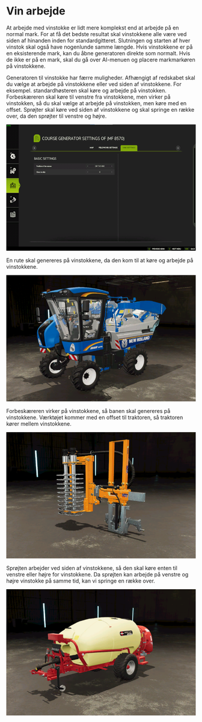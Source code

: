 # Vin arbejde


At arbejde med vinstokke er lidt mere komplekst end at arbejde på en normal mark.
For at få det bedste resultat skal vinstokkene alle være ved siden af hinanden inden for standardgitteret.
Slutningen og starten af hver vinstok skal også have nogenlunde samme længde.
Hvis vinstokkene er på en eksisterende mark, kan du åbne generatoren direkte som normalt.
Hvis de ikke er på en mark, skal du gå over AI-menuen og placere markmarkøren på vinstokkene.



Generatoren til vinstokke har færre muligheder.
Afhængigt af redskabet skal du vælge at arbejde på vinstokkene eller ved siden af vinstokkene.
For eksempel. standardhøsteren skal køre og arbejde på vinstokken.
     Forbeskæreren skal køre til venstre fra vinstokkene, men virker på vinstokken, så du skal vælge at arbejde på vinstokken, men køre med en offset.
     Sprøjter skal køre ved siden af vinstokkene og skal springe en række over, da den sprøjter til venstre og højre.


![Image](https://raw.githubusercontent.com/Jan2903/CourseplayHelp/refs/heads/main/translation_data/vineworkgen_0_0_765_510.png)


En rute skal genereres på vinstokkene, da den kom til at køre og arbejde på vinstokkene.


![Image](https://raw.githubusercontent.com/Jan2903/CourseplayHelp/refs/heads/main/translation_data/vineworkharvest_0_0_765_510.png)


Forbeskæreren virker på vinstokkene, så banen skal genereres på vinstokkene.
Værktøjet kommer med en offset til traktoren, så traktoren kører mellem vinstokkene.


![Image](https://raw.githubusercontent.com/Jan2903/CourseplayHelp/refs/heads/main/translation_data/vineworkpruner_0_0_765_510.png)


Sprøjten arbejder ved siden af vinstokkene, så den skal køre enten til venstre eller højre for vinstokkene.
Da sprøjten kan arbejde på venstre og højre vinstokke på samme tid, kan vi springe en række over.


![Image](https://raw.githubusercontent.com/Jan2903/CourseplayHelp/refs/heads/main/translation_data/vineworkspray_0_0_765_510.png)

